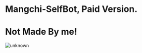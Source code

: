 # Mangchi-SelfBot, Paid Version.
# Not Made By me!
![unknown](https://user-images.githubusercontent.com/67010072/159161202-49510bcf-1ed1-4cf3-b72f-138d624835f8.png)
